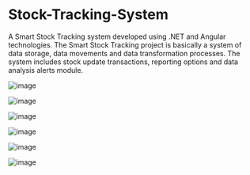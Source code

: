 # Stock-Tracking-System
 A Smart Stock Tracking system developed using .NET and Angular technologies.
The Smart Stock Tracking project is basically a system of data storage, data movements and data transformation processes. The system includes stock update transactions, reporting options and data analysis alerts module. 

![image](https://github.com/user-attachments/assets/d76b6a13-c71b-45f1-879f-d3866d535564)

![image](https://github.com/user-attachments/assets/ca42b984-bea9-4066-84ce-ed8f5efc9ed3)

![image](https://github.com/user-attachments/assets/1e0f1cba-5bcb-4975-bb29-0c5de4637e25)

![image](https://github.com/user-attachments/assets/fb3d6bc2-0572-4fe2-b94e-3247467dc3a6)

![image](https://github.com/user-attachments/assets/49a4da0e-6fa8-4551-a62e-7dfc6b1b2cf6)

![image](https://github.com/user-attachments/assets/ffe0af9e-6f82-46e4-9f9f-6ed33e0e5805)
